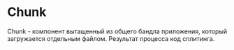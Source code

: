 # Chunk

Chunk - компонент вытащенный из общего бандла приложения, который загружается отдельным файлом. Результат процесса код сплитинга.